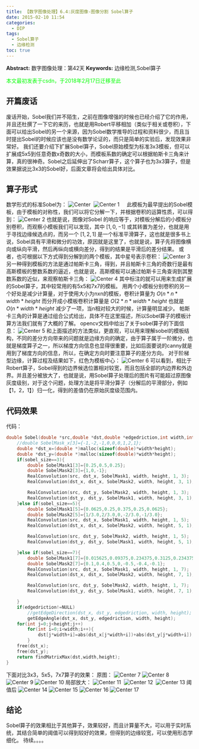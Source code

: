 ```yaml
---
title: 【数字图像处理】6.4:灰度图像-图像分割 Sobel算子
date: 2015-02-10 11:54
categories:
  - DIP
tags:
  - Sobel算子
  - 边缘检测
toc: true
---
```

**Abstract:** 数字图像处理：第42天
**Keywords:** 边缘检测,Sobel算子
<!--more-->
<font color="00FF00">本文最初发表于csdn，于2018年2月17日迁移至此</font>
## 开篇废话
废话开始，Sobel我们并不陌生，之前在图像增强的时候也已经介绍了它的作用，并且还杜撰了一下它的来历，也就是用Robert平移相加（类似于相关或卷积），下面可以给出Sobel的另一个来源，因为Sobel数学推导的过程和资料很少，而且当时提出Sobel的时候应该也是没有数学论证的，而只是简单的实验后，发现效果非常好。
我们还要介绍下扩展Sobel算子，Sobel原始模型为标准3x3模板，但可以扩展成5x5到任意奇数x奇数的大小，而模板系数的确定可以根据帕斯卡三角来计算，真的很神奇。Sobel之后延伸出了Scharr算子，这个算子也为3x3算子，但是效果据说比3x3的Sobel好，后面文章将会给出具体对比。

## 算子形式
数学形式的标准Sobel为：
![Center][] 
![Center 1][]    
此模板为最早提出的Sobel模板，由于模板的对称性，我们可以将它分解一下，并根据卷积的运算性质，可以得到：
![Center 2][]
也就是说，图像对Sobel 的响应等于，对模板分解后的小模板分别卷积，而观察小模板我们可以发现，其中 $[1,0,-1]$ 或其转置为差分，也就是用于寻找边缘候选点的，而另一个 $[1,2,1]$ 是一个标准平滑算子，这也就是很多书上说，Sobel具有平滑和微分的功效，原因就是这里了，也就是说，算子先将图像横向或纵向平滑，然后再纵向或横向差分，得到的结果是平滑后的差分结果。
或者，也可根据以下方式得到分解到的两个模板，其中星号表示卷积：
![Center 3][]
另一种得到模板的方法是通过帕斯卡三角，得到，并且帕斯卡三角的奇数行是最有高斯模板的整数系数的逼近，也就是说，高斯模板可以通过帕斯卡三角查询到其整数系数的近似，来观察帕斯卡三角：
![Center 4][]
其中标注的就可以用来生成扩展的Sobel算子，其中较常用的有5x5和7x7的模板。
用两个小模板分别卷积的另一个好处是减少计算量，对于使用大小为nxn的模板，卷积计算量为 $O(n*n*width*height$ 而分开成小模板卷积计算量是 $O(2*n*width*height$ 也就是 $O(n*width*height$ 减少了一项，当n相对较大的时候，计算量明显减少。
帕斯卡三角的计算是通过组合公式给出，具体不在这里描述，所以Sobel算子的模板计算方法我们就有了大概的了解。
opencv文档中给出了关于sobel算子的下面信息：
![Center 5][]
和上面描述的方法类似，更直观，可以用来理解sobel的模板结构，不同的差分方向带来的问题就是边缘方向的确定，由于算子属于一阶微分，也就是梯度算子之一，所以梯度方向信息也显得很重要，比如后面要说的canny就是用到了梯度方向的信息，所以，在确定方向时要注意算子的差分方向。
对于阶梯型边缘，计算过程及结果如下，红色为模板中心：
![Center 6][]
可以看到，相比于Robert算子，Sobel得到的边界候选位置相对较宽，而且包括全部的内边界和外边界。并且差分被放大了，也就是说，用Sobel算子处理后的图片有可能超过原图像灰度级别，对于这个问题，处理方法是将平滑分算子（分解后的平滑部分，例如【1，2，1】）归一化，得到的差值仍在原始灰度级范围内。

## 代码效果
代码：
```c++
double Sobel(double *src,double *dst,double *edgedriction,int width,int height,int sobel_size){
    //double SobelMask_x[3]={-1,-2,-1,0,0,0,1,2,1};
    double *dst_x=(double *)malloc(sizeof(double)*width*height);
    double *dst_y=(double *)malloc(sizeof(double)*width*height);
    if(sobel_size==3){
        double SobelMask1[3]={0.25,0.5,0.25};
        double SobelMask2[3]={1,0,-1};
        RealConvolution(src, dst_x, SobelMask1, width, height, 1, 3);
        RealConvolution(dst_x, dst_x, SobelMask2, width, height, 3, 1);

        RealConvolution(src, dst_y, SobelMask2, width, height, 1, 3);
        RealConvolution(dst_y, dst_y, SobelMask1, width, height, 3, 1);
    }else if(sobel_size==5){
        double SobelMask1[5]={0.0625,0.25,0.375,0.25,0.0625};
        double SobelMask2[5]={1/3.0,2/3.0,0,-2/3.0,-1/3.0};
        RealConvolution(src, dst_x, SobelMask1, width, height, 1, 5);
        RealConvolution(dst_x, dst_x, SobelMask2, width, height, 5, 1);

        RealConvolution(src, dst_y, SobelMask2, width, height, 1, 5);
        RealConvolution(dst_y, dst_y, SobelMask1, width, height, 5, 1);

    }else if(sobel_size==7){
        double SobelMask1[7]={0.015625,0.09375,0.234375,0.3125,0.234375,0.09375,0.015625};
        double SobelMask2[7]={0.1,0.4,0.5,0,-0.5,-0.4,-0.1};
        RealConvolution(src, dst_x, SobelMask1, width, height, 1, 7);
        RealConvolution(dst_x, dst_x, SobelMask2, width, height, 7, 1);

        RealConvolution(src, dst_y, SobelMask2, width, height, 1, 7);
        RealConvolution(dst_y, dst_y, SobelMask1, width, height, 7, 1);

    }
    if(edgedriction!=NULL)
        //getEdgeDirection(dst_x, dst_y, edgedriction, width, height);
        getEdgeAngle(dst_x, dst_y, edgedriction, width, height);
    for(int j=0;j<height;j++)
        for(int i=0;i<width;i++){
            dst[j*width+i]=abs(dst_x[j*width+i])+abs(dst_y[j*width+i]);
        }
    free(dst_x);
    free(dst_y);
    return findMatrixMax(dst,width,height);
}
```
下面对比3x3，5x5，7x7算子的效果：
原图：
![Center 7][]
![Center 8][]
![Center 9][]
![Center 10][]
局部放大：
![Center 11][] 
![Center 12][] 
![Center 13][]
阈值后
![Center 14][]
![Center 15][]
![Center 16][]
![Center 17][]
## 结论
Sobel算子的效果相比于其他算子，效果较好，而且计算量不大，可以用于实时系统，其结合简单的阈值可以得到较好的效果，但得到的边缘较宽，可以使用形态学细化。
待续。。。。



[Center]: https://tony4ai-1251394096.cos.ap-hongkong.myqcloud.com/blog_images/DIP-6-4-灰度图像-图像分割-Sobel算子/20150210091720752.png
[Center 1]: https://tony4ai-1251394096.cos.ap-hongkong.myqcloud.com/blog_images/DIP-6-4-灰度图像-图像分割-Sobel算子/20150210091735242.png
[Center 2]: https://tony4ai-1251394096.cos.ap-hongkong.myqcloud.com/blog_images/DIP-6-4-灰度图像-图像分割-Sobel算子/20150210092132940.png
[Center 3]: https://tony4ai-1251394096.cos.ap-hongkong.myqcloud.com/blog_images/DIP-6-4-灰度图像-图像分割-Sobel算子/20150210100357601.png
[Center 4]: https://tony4ai-1251394096.cos.ap-hongkong.myqcloud.com/blog_images/DIP-6-4-灰度图像-图像分割-Sobel算子/20150210103705512.png
[Center 5]: https://tony4ai-1251394096.cos.ap-hongkong.myqcloud.com/blog_images/DIP-6-4-灰度图像-图像分割-Sobel算子/20150210104639175.png
[Center 6]: https://tony4ai-1251394096.cos.ap-hongkong.myqcloud.com/blog_images/DIP-6-4-灰度图像-图像分割-Sobel算子/20150210112905939.png
[Center 7]: https://tony4ai-1251394096.cos.ap-hongkong.myqcloud.com/blog_images/DIP-6-4-灰度图像-图像分割-Sobel算子/20150210113951970.png
[Center 8]: https://tony4ai-1251394096.cos.ap-hongkong.myqcloud.com/blog_images/DIP-6-4-灰度图像-图像分割-Sobel算子/20150210114237156.png
[Center 9]: https://tony4ai-1251394096.cos.ap-hongkong.myqcloud.com/blog_images/DIP-6-4-灰度图像-图像分割-Sobel算子/20150210114247280.png
[Center 10]: https://tony4ai-1251394096.cos.ap-hongkong.myqcloud.com/blog_images/DIP-6-4-灰度图像-图像分割-Sobel算子/20150210114257374.png
[Center 11]: https://tony4ai-1251394096.cos.ap-hongkong.myqcloud.com/blog_images/DIP-6-4-灰度图像-图像分割-Sobel算子/20150210114304973.png
[Center 12]: https://tony4ai-1251394096.cos.ap-hongkong.myqcloud.com/blog_images/DIP-6-4-灰度图像-图像分割-Sobel算子/20150210114311728.png
[Center 13]: https://tony4ai-1251394096.cos.ap-hongkong.myqcloud.com/blog_images/DIP-6-4-灰度图像-图像分割-Sobel算子/20150210114323519.png
[Center 14]: https://tony4ai-1251394096.cos.ap-hongkong.myqcloud.com/blog_images/DIP-6-4-灰度图像-图像分割-Sobel算子/20150210115127916.png
[Center 15]: https://tony4ai-1251394096.cos.ap-hongkong.myqcloud.com/blog_images/DIP-6-4-灰度图像-图像分割-Sobel算子/20150210115128917.png
[Center 16]: https://tony4ai-1251394096.cos.ap-hongkong.myqcloud.com/blog_images/DIP-6-4-灰度图像-图像分割-Sobel算子/20150210115134814.png
[Center 17]: https://tony4ai-1251394096.cos.ap-hongkong.myqcloud.com/blog_images/DIP-6-4-灰度图像-图像分割-Sobel算子/20150210115140742.png
